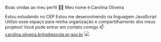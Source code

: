 Boas vindas ao meu perfil 💙💙
Meu nome é:Carolina Oliveira

Estou estudando no CEP
Estou me desenvolvendo na linguagem JavaScript
Utilizo esse espaço para minha organização e compartilhamento 
dos meus projetos!
Você pode entrar em contato comigo 📫
carolina.oliveira.brito@escola.pr.gov.br
![](https://media2.giphy.com/media/60AEnUt5kA619MBf3C/giphy.gif)
